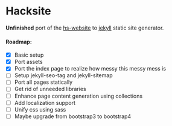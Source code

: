 # Hacksite

**Unfinished** port of the [hs-website](https://github.com/hackundsoehne/hs-website) to [jekyll](https://jekyllrb.com/) static site generator.

#### Roadmap:

- [x] Basic setup
- [x] Port assets
- [x] Port the index page to realize how messy this messy mess is
- [ ] Setup jekyll-seo-tag and jekyll-sitemap
- [ ] Port all pages statically
- [ ] Get rid of unneeded libraries
- [ ] Enhance page content generation using collections
- [ ] Add localization support
- [ ] Unify css using sass
- [ ] Maybe upgrade from bootstrap3 to bootstrap4
